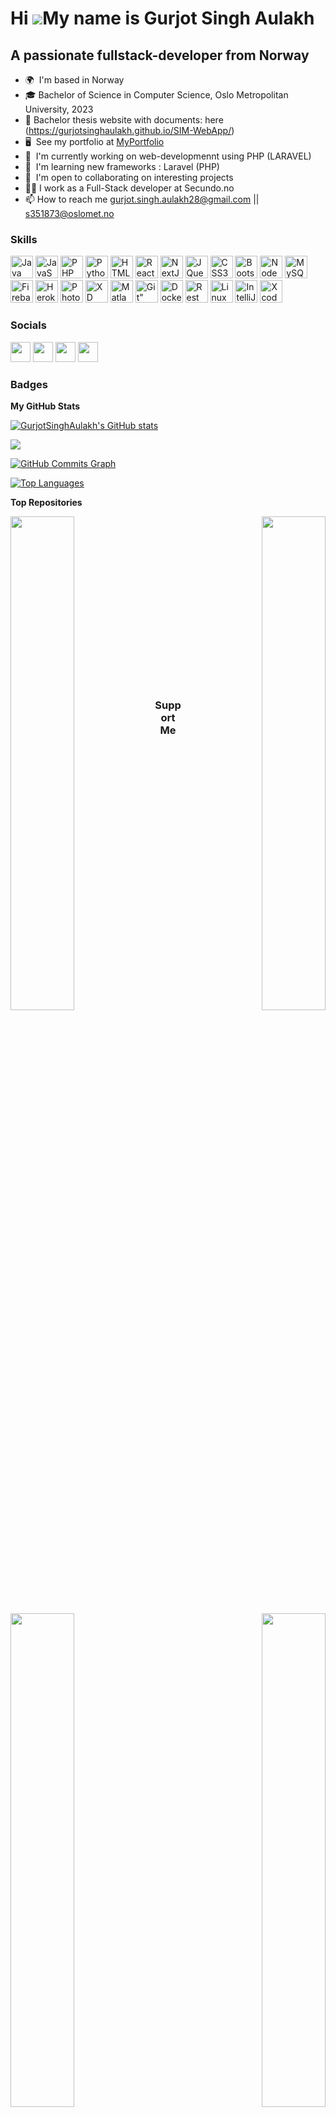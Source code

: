 Hi ![](https://user-images.githubusercontent.com/18350557/176309783-0785949b-9127-417c-8b55-ab5a4333674e.gif)My name is Gurjot Singh Aulakh
===========================================================================================================================================

A passionate fullstack-developer from Norway
--------------------------------------------

* 🌍  I'm based in Norway
* 🎓 Bachelor of Science in Computer Science, Oslo Metropolitan University, 2023
* 📝 Bachelor thesis website with documents: here (https://gurjotsinghaulakh.github.io/SIM-WebApp/)
* 🖥️  See my portfolio at [MyPortfolio](https://github.com/GurjotSinghAulakh/Personal-Portfolio-With-Dark-Mode)
* 🚀  I'm currently working on web-developmennt using PHP (LARAVEL)
* 🧠  I'm learning new frameworks : Laravel (PHP)
* 🤝  I'm open to collaborating on interesting projects
* 👨‍💻  I work as a Full-Stack developer at Secundo.no 
* 📫  How to reach me gurjot.singh.aulakh28@gmail.com || s351873@oslomet.no

<!-- * ✉️   You can contact me at [gurjot.singh.aulakh28@gmail.com](mailto:gurjot.singh.aulakh28@gmail.com) -->
### Skills

<p >
<a href="https://www.oracle.com/java/" target="_blank" rel="noreferrer"><img src="https://raw.githubusercontent.com/danielcranney/readme-generator/main/public/icons/skills/java-colored.svg" width="36" height="36" alt="Java" /></a>
<a href="https://developer.mozilla.org/en-US/docs/Web/JavaScript" target="_blank" rel="noreferrer"><img src="https://raw.githubusercontent.com/danielcranney/readme-generator/main/public/icons/skills/javascript-colored.svg" width="36" height="36" alt="JavaScript" /></a>
<a href="https://www.php.net/" target="_blank" rel="noreferrer"><img src="https://raw.githubusercontent.com/danielcranney/readme-generator/main/public/icons/skills/php-colored.svg" width="36" height="36" alt="PHP" /></a>
<a href="https://www.python.org/" target="_blank" rel="noreferrer"><img src="https://raw.githubusercontent.com/danielcranney/readme-generator/main/public/icons/skills/python-colored.svg" width="36" height="36" alt="Python" /></a>
<a href="https://developer.mozilla.org/en-US/docs/Glossary/HTML5" target="_blank" rel="noreferrer"><img src="https://raw.githubusercontent.com/danielcranney/readme-generator/main/public/icons/skills/html5-colored.svg" width="36" height="36" alt="HTML5" /></a>
<a href="https://reactjs.org/" target="_blank" rel="noreferrer"><img src="https://raw.githubusercontent.com/danielcranney/readme-generator/main/public/icons/skills/react-colored.svg" width="36" height="36" alt="React" /></a>
<a href="https://nextjs.org/docs" target="_blank" rel="noreferrer"><img src="https://raw.githubusercontent.com/danielcranney/readme-generator/main/public/icons/skills/nextjs-colored.svg" width="36" height="36" alt="NextJs" /></a>
<a href="https://jquery.com/" target="_blank" rel="noreferrer"><img src="https://raw.githubusercontent.com/danielcranney/readme-generator/main/public/icons/skills/jquery-colored.svg" width="36" height="36" alt="JQuery" /></a>
<a href="https://www.w3.org/TR/CSS/#css" target="_blank" rel="noreferrer"><img src="https://raw.githubusercontent.com/danielcranney/readme-generator/main/public/icons/skills/css3-colored.svg" width="36" height="36" alt="CSS3" /></a>
<a href="https://getbootstrap.com/" target="_blank" rel="noreferrer"><img src="https://raw.githubusercontent.com/danielcranney/readme-generator/main/public/icons/skills/bootstrap-colored.svg" width="36" height="36" alt="Bootstrap" /></a>
<a href="https://nodejs.org/en/" target="_blank" rel="noreferrer"><img src="https://raw.githubusercontent.com/danielcranney/readme-generator/main/public/icons/skills/nodejs-colored.svg" width="36" height="36" alt="NodeJS" /></a>
<a href="https://www.mysql.com/" target="_blank" rel="noreferrer"><img src="https://raw.githubusercontent.com/danielcranney/readme-generator/main/public/icons/skills/mysql-colored.svg" width="36" height="36" alt="MySQL" /></a>
<a href="https://firebase.google.com/" target="_blank" rel="noreferrer"><img src="https://raw.githubusercontent.com/danielcranney/readme-generator/main/public/icons/skills/firebase-colored.svg" width="36" height="36" alt="Firebase" /></a>
<a href="https://www.heroku.com/" target="_blank" rel="noreferrer"><img src="https://raw.githubusercontent.com/danielcranney/readme-generator/main/public/icons/skills/heroku-colored.svg" width="36" height="36" alt="Heroku" /></a>
<a href="https://www.adobe.com/uk/products/photoshop.html" target="_blank" rel="noreferrer"><img src="https://raw.githubusercontent.com/danielcranney/readme-generator/main/public/icons/skills/photoshop-colored.svg" width="36" height="36" alt="Photoshop" /></a>
<a href="https://www.adobe.com/uk/products/xd.html" target="_blank" rel="noreferrer"><img src="https://raw.githubusercontent.com/danielcranney/readme-generator/main/public/icons/skills/xd-colored.svg" width="36" height="36" alt="XD" /></a>
<a href="https://matlabacademy.mathworks.com/" target="_blank" rel="noreferrer"><img src="https://user-images.githubusercontent.com/55551449/108742889-84b4ec80-7538-11eb-9aee-6e2d0a0b7819.png" width="36" height="36" alt=Matlab" /></a>
<a href="https://matlabacademy.mathworks.com/" target="_blank" rel="noreferrer"><img src="https://img.icons8.com/color/48/000000/git.png" width="36" height="36" alt=Git" /></a>
<a href="https://www.docker.com/" target="_blank" rel="noreferrer"><img src="https://img.icons8.com/color/48/000000/docker.png" width="36" height="36" alt=Docker" /></a>
<a href="https://www.redhat.com/en/topics/api/what-is-a-rest-api"><img alt="Rest API" width="36" height="36" src="https://img.icons8.com/color/48/000000/rest-api.png" /></a>
<a href="https://www.redhat.com/en/topics/api/what-is-a-rest-api"><img alt="Linux" width="36" height="36" src="https://img.icons8.com/color/48/000000/linux.png" /></a>
<a href="https://www.jetbrains.com/idea/"><img alt="IntelliJ" width="36" height="36" src="https://img.icons8.com/color/48/000000/intellij-idea.png" /></a>
<a href="https://developer.apple.com/xcode/"><img  alt="Xcode" width="36" height="36" src="https://img.icons8.com/color/48/000000/xcode.png" /></a>
</p>

### Socials

<p align="left"> <a href="https://www.facebook.com/gurjotsingh.aulakh.1" target="_blank" rel="noreferrer"><img src="https://raw.githubusercontent.com/danielcranney/readme-generator/main/public/icons/socials/facebook.svg" width="32" height="32" /></a> <a href="https://www.github.com/GurjotSinghAulakh" target="_blank" rel="noreferrer"><img src="https://raw.githubusercontent.com/danielcranney/readme-generator/main/public/icons/socials/github.svg" width="32" height="32" /></a> <a href="http://www.instagram.com/stylish_singh01" target="_blank" rel="noreferrer"><img src="https://raw.githubusercontent.com/danielcranney/readme-generator/main/public/icons/socials/instagram.svg" width="32" height="32" /></a> <a href="https://www.linkedin.com/in/gurjotsinghaulakh/" target="_blank" rel="noreferrer"><img src="https://raw.githubusercontent.com/danielcranney/readme-generator/main/public/icons/socials/linkedin.svg" width="32" height="32" /></a></p>

### Badges

<b>My GitHub Stats</b>

<a href="http://www.github.com/GurjotSinghAulakh"><img src="https://github-readme-stats.vercel.app/api?username=GurjotSinghAulakh&show_icons=true&hide=&count_private=true&title_color=0891b2&text_color=ffffff&icon_color=0891b2&bg_color=1c1917&hide_border=true&show_icons=true" alt="GurjotSinghAulakh's GitHub stats" /></a>

<a href="http://www.github.com/GurjotSinghAulakh"><img src="https://github-readme-streak-stats.herokuapp.com/?user=GurjotSinghAulakh&stroke=ffffff&background=1c1917&ring=0891b2&fire=0891b2&currStreakNum=ffffff&currStreakLabel=0891b2&sideNums=ffffff&sideLabels=ffffff&dates=ffffff&hide_border=true" /></a>

<a href="http://www.github.com/GurjotSinghAulakh"><img src="https://activity-graph.herokuapp.com/graph?username=GurjotSinghAulakh&bg_color=1c1917&color=ffffff&line=0891b2&point=ffffff&area_color=1c1917&area=true&hide_border=true&custom_title=GitHub%20Commits%20Graph" alt="GitHub Commits Graph" /></a>

<a href="https://github.com/GurjotSinghAulakh" align="left"><img src="https://github-readme-stats.vercel.app/api/top-langs/?username=GurjotSinghAulakh&langs_count=10&title_color=0891b2&text_color=ffffff&icon_color=0891b2&bg_color=1c1917&hide_border=true&locale=en&custom_title=Top%20%Languages" alt="Top Languages" /></a>

<b>Top Repositories</b>

<div width="100%" align="center"><a href="https://github.com/GurjotSinghAulakh/Web-Scraper-API" align="left"><img align="left" width="45%" src="https://github-readme-stats.vercel.app/api/pin/?username=GurjotSinghAulakh&repo=Web-Scraper-API&title_color=0891b2&text_color=ffffff&icon_color=0891b2&bg_color=1c1917&hide_border=true&locale=en" /></a><a href="https://github.com/GurjotSinghAulakh/TestingAvProgramvare" align="right"><img align="right" width="45%" src="https://github-readme-stats.vercel.app/api/pin/?username=GurjotSinghAulakh&repo=TestingAvProgramvare&title_color=0891b2&text_color=ffffff&icon_color=0891b2&bg_color=1c1917&hide_border=true&locale=en" /></a></div><br /><br /><br /><br /><br /><br /><br />

<br />

<div width="100%" align="center"><a href="https://github.com/GurjotSinghAulakh/Basics-of-java-programming" align="left"><img align="left" width="45%" src="https://github-readme-stats.vercel.app/api/pin/?username=GurjotSinghAulakh&repo=Basics-of-java-programming&title_color=0891b2&text_color=ffffff&icon_color=0891b2&bg_color=1c1917&hide_border=true&locale=en" /></a><a href="https://github.com/GurjotSinghAulakh/Image-recognition-using-python" align="right"><img align="right" width="45%" src="https://github-readme-stats.vercel.app/api/pin/?username=GurjotSinghAulakh&repo=Image-recognition-using-python&title_color=0891b2&text_color=ffffff&icon_color=0891b2&bg_color=1c1917&hide_border=true&locale=en" /></a></div>
  
<br /><br /><br /><br /><br /><br /><br />

<div width="100%" align="center"><a href="https://github.com/GurjotSinghAulakh/Algorithms-and-Data-Structures" align="left"><img align="left" width="45%" src="https://github-readme-stats.vercel.app/api/pin/?username=GurjotSinghAulakh&repo=Algorithms-and-Data-Structures&title_color=0891b2&text_color=ffffff&icon_color=0891b2&bg_color=1c1917&hide_border=true&locale=en" /></a>



### Support Me

<a href="https://www.buymeacoffee.com/stylsihsingh01"><img src="https://cdn.buymeacoffee.com/buttons/v2/default-yellow.png" width="200" /></a>
